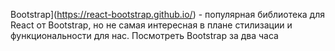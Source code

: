 Bootstrap](https://react-bootstrap.github.io/) - популярная библиотека для React от Bootstrap, но не самая интересная в плане стилизации и функциональности для нас.
Посмотреть Bootstrap за два часа
